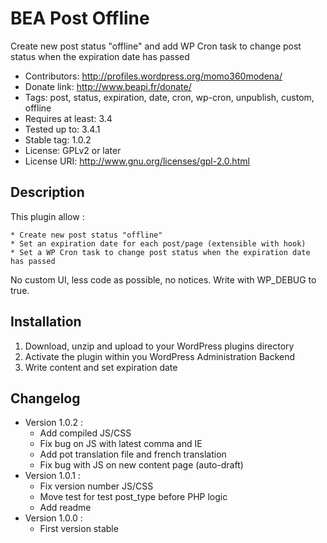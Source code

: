# BEA Post Offline

Create new post status "offline" and add WP Cron task to change post status when the expiration date has passed

 * Contributors: http://profiles.wordpress.org/momo360modena/
 * Donate link: http://www.beapi.fr/donate/
 * Tags: post, status, expiration, date, cron, wp-cron, unpublish, custom, offline
 * Requires at least: 3.4
 * Tested up to: 3.4.1
 * Stable tag: 1.0.2
 * License: GPLv2 or later
 * License URI: http://www.gnu.org/licenses/gpl-2.0.html

## Description

This plugin allow :
	
	* Create new post status "offline" 
	* Set an expiration date for each post/page (extensible with hook)
	* Set a WP Cron task to change post status when the expiration date has passed

No custom UI, less code as possible, no notices.
Write with WP_DEBUG to true.

##  Installation

1. Download, unzip and upload to your WordPress plugins directory
2. Activate the plugin within you WordPress Administration Backend
3. Write content and set expiration date

## Changelog

* Version 1.0.2 :
	* Add compiled JS/CSS
	* Fix bug on JS with latest comma and IE
	* Add pot translation file and french translation
	* Fix bug with JS on new content page (auto-draft)
* Version 1.0.1 :
	* Fix version number JS/CSS
	* Move test for test post_type before PHP logic
	* Add readme
* Version 1.0.0 :
	* First version stable